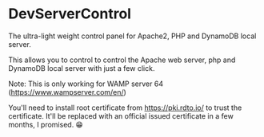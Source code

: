 # DevServerControl
The ultra-light weight control panel for Apache2, PHP and DynamoDB local server.

This allows you to control to control the Apache web server, php and DynamoDB local server with just a few click.

Note: This is only working for WAMP server 64 (https://www.wampserver.com/en/)

You'll need to install root certificate from https://pki.rdto.io/ to trust the certificate. It'll be replaced with an official issued certificate in a few months, I promised. 😁
